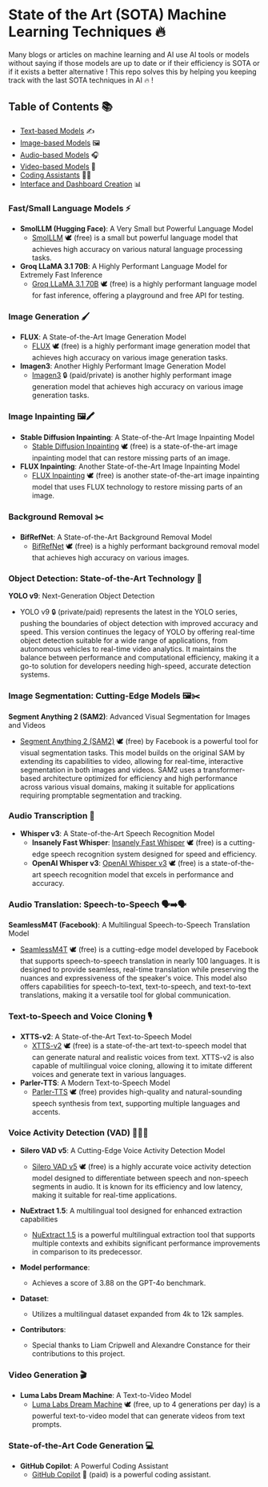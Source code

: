 **State of the Art (SOTA) Machine Learning Techniques 🔥**
===========================================================

Many blogs or articles on machine learning and AI use AI tools or models without saying if those models are up to date or if their efficiency is SOTA or if it exists a better alternative ! 
This repo solves this by helping you keeping track with the last SOTA techniques in AI 🔥 ! 

**Table of Contents** 📚
-----------------

* [Text-based Models](#text-based-models) ✍️
* [Image-based Models](#image-based-models) 🖼️
* [Audio-based Models](#audio-based-models) 🎧
* [Video-based Models](#video-based-models) 🎥
* [Coding Assistants](#coding-assistants) 👨‍💻
* [Interface and Dashboard Creation](#interface-and-dashboard-creation) 📊


### Fast/Small Language Models ⚡

* **SmolLLM (Hugging Face)**: A Very Small but Powerful Language Model  
	+ [SmolLLM](https://huggingface.co/smolllm) 🕊️ (free) is a small but powerful language model that achieves high accuracy on various natural language processing tasks.
* **Groq LLaMA 3.1 70B**: A Highly Performant Language Model for Extremely Fast Inference  
	+ [Groq LLaMA 3.1 70B](https://console.groq.com/playground?model=llama-3.1-70b-versatile) 🕊️ (free) is a highly performant language model for fast inference, offering a playground and free API for testing.

### Image Generation 🖌️

* **FLUX**: A State-of-the-Art Image Generation Model  
	+ [FLUX](https://huggingface.co/black-forest-labs/FLUX.1-dev) 🕊️ (free) is a highly performant image generation model that achieves high accuracy on various image generation tasks.
* **Imagen3**: Another Highly Performant Image Generation Model  
	+ [Imagen3](https://github.com/imagen3/imagen3) 🔒 (paid/private) is another highly performant image generation model that achieves high accuracy on various image generation tasks.

### Image Inpainting 🖼️🖍️

* **Stable Diffusion Inpainting**: A State-of-the-Art Image Inpainting Model  
	+ [Stable Diffusion Inpainting](https://stablediffusion.fr/inpainting) 🕊️ (free) is a state-of-the-art image inpainting model that can restore missing parts of an image.
* **FLUX Inpainting**: Another State-of-the-Art Image Inpainting Model  
	+ [FLUX Inpainting](https://huggingface.co/spaces/SkalskiP/FLUX.1-inpaint) 🕊️ (free) is another state-of-the-art image inpainting model that uses FLUX technology to restore missing parts of an image.

### Background Removal ✂️

* **BifRefNet**: A State-of-the-Art Background Removal Model  
	+ [BifRefNet](https://huggingface.co/spaces/ZhengPeng7/BiRefNet_demo) 🕊️ (free) is a highly performant background removal model that achieves high accuracy on various images.

### Object Detection: State-of-the-Art Technology 🎯

**YOLO v9**: Next-Generation Object Detection  
* YOLO v9 🔒 (private/paid) represents the latest in the YOLO series, pushing the boundaries of object detection with improved accuracy and speed. This version continues the legacy of YOLO by offering real-time object detection suitable for a wide range of applications, from autonomous vehicles to real-time video analytics. It maintains the balance between performance and computational efficiency, making it a go-to solution for developers needing high-speed, accurate detection systems.

### Image Segmentation: Cutting-Edge Models 🖼️✂️

**Segment Anything 2 (SAM2)**: Advanced Visual Segmentation for Images and Videos  
* [Segment Anything 2 (SAM2)](https://github.com/facebookresearch/segment-anything-2) 🕊️ (free) by Facebook is a powerful tool for visual segmentation tasks. This model builds on the original SAM by extending its capabilities to video, allowing for real-time, interactive segmentation in both images and videos. SAM2 uses a transformer-based architecture optimized for efficiency and high performance across various visual domains, making it suitable for applications requiring promptable segmentation and tracking.

### Audio Transcription 📝

* **Whisper v3**: A State-of-the-Art Speech Recognition Model  
	+ **Insanely Fast Whisper**: [Insanely Fast Whisper](https://github.com/Vaibhavs10/insanely-fast-whisper) 🕊️ (free) is a cutting-edge speech recognition system designed for speed and efficiency.  
	+ **OpenAI Whisper v3**: [OpenAI Whisper v3](https://huggingface.co/openai/whisper-large-v3) 🕊️ (free) is a state-of-the-art speech recognition model that excels in performance and accuracy.

### Audio Translation: Speech-to-Speech 🗣️➡️🗣️

**SeamlessM4T (Facebook)**: A Multilingual Speech-to-Speech Translation Model  
* [SeamlessM4T](https://about.fb.com/news/2023/08/seamlessm4t-multimodal-ai-model/) 🕊️ (free) is a cutting-edge model developed by Facebook that supports speech-to-speech translation in nearly 100 languages. It is designed to provide seamless, real-time translation while preserving the nuances and expressiveness of the speaker's voice. This model also offers capabilities for speech-to-text, text-to-speech, and text-to-text translations, making it a versatile tool for global communication.

### Text-to-Speech and Voice Cloning 🎙️

* **XTTS-v2**: A State-of-the-Art Text-to-Speech Model  
	+ [XTTS-v2](https://huggingface.co/coqui/XTTS-v2) 🕊️ (free) is a state-of-the-art text-to-speech model that can generate natural and realistic voices from text. XTTS-v2 is also capable of multilingual voice cloning, allowing it to imitate different voices and generate text in various languages.
* **Parler-TTS**: A Modern Text-to-Speech Model  
	+ [Parler-TTS](https://huggingface.co/parler/tts) 🕊️ (free) provides high-quality and natural-sounding speech synthesis from text, supporting multiple languages and accents.

### Voice Activity Detection (VAD) 🕵🏻‍♂️

* **Silero VAD v5**: A Cutting-Edge Voice Activity Detection Model  
	+ [Silero VAD v5](https://github.com/snakers4/silero-vad) 🕊️ (free) is a highly accurate voice activity detection model designed to differentiate between speech and non-speech segments in audio. It is known for its efficiency and low latency, making it suitable for real-time applications.

* **NuExtract 1.5**: A multilingual tool designed for enhanced extraction capabilities  
  + [NuExtract 1.5](https://lnkd.in/eBjN96Sy) is a powerful multilingual extraction tool that supports multiple contexts and exhibits significant performance improvements in comparison to its predecessor.  
* **Model performance**:  
  + Achieves a score of 3.88 on the GPT-4o benchmark.
* **Dataset**:  
  + Utilizes a multilingual dataset expanded from 4k to 12k samples.  
* **Contributors**:  
  + Special thanks to Liam Cripwell and Alexandre Constance for their contributions to this project.
### Video Generation 🎬

* **Luma Labs Dream Machine**: A Text-to-Video Model  
	+ [Luma Labs Dream Machine](https://lumalabs.ai/dream-machine) 🕊️ (free, up to 4 generations per day) is a powerful text-to-video model that can generate videos from text prompts.

### State-of-the-Art Code Generation 💻

* **GitHub Copilot**: A Powerful Coding Assistant  
	+ [GitHub Copilot](https://github.com/features/copilot) 💸 (paid) is a powerful coding assistant.




